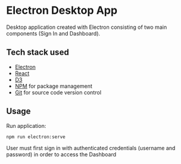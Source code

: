 # Electron Desktop App

Desktop application created with Electron consisting of two main components (Sign In and Dashboard).

## Tech stack used
- [Electron](https://www.electronjs.org/)
- [React](https://reactjs.org/)
- [D3](https://d3js.org/)
- [NPM](https://www.npmjs.com/) for package management
- [Git](https://git-scm.com/) for source code version control

## Usage
Run application: 

``` npm run electron:serve ```
 
User must first sign in with authenticated credentials (username and password) in order to access the Dashboard
